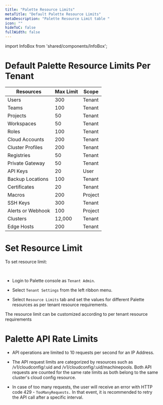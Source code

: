 ```yaml
---
title: "Palette Resource Limits"
metaTitle: "Default Palette Resource Limits"
metaDescription: "Palette Resource Limit table "
icon: ""
hideToC: false
fullWidth: false
---
```


import InfoBox from 'shared/components/InfoBox';

# Default Palette Resource Limits Per Tenant 

|Resources           |  Max Limit | Scope | 
|--------------------|----------------------|  ---- |
|Users               |     300              | Tenant|
|Teams               |     100              | Tenant| 
|Projects            |      50              | Tenant | 
|Workspaces          |      50              | Tenant |
|Roles               |     100              | Tenant |
|Cloud Accounts       |     200              | Tenant |
|Cluster Profiles    |     200              | Tenant |
|Registries          |      50              | Tenant |
|Private Gateway     |      50              | Tenant |
|API Keys            |       20             |  User |
|Backup Locations    |      100             | Tenant |
|Certificates        |       20             | Tenant |
|Macros              |      200              | Project|
|SSH Keys            |      300              | Tenant |
|Alerts or Webhook   |       100            | Project|
|Clusters            |      12,000          | Tenant |
|Edge Hosts          |      200            |  Tenant |

# Set Resource Limit 

To set resource limit:

<br />

* Login to Palette console as `Tenant Admin`.


* Select `Tenant Settings` from the left ribbon menu.


* Select `Resource Limits` tab and set the values for different Palette resources as per tenant resource requirements.
 
<InfoBox>
The resource limit can be customized according to per tenant resource requirements 
</InfoBox>

# Palette API Rate Limits

* API operations are limited to 10 requests per second for an IP Address.


* The API request limits are categorized by resources such as /v1/cloudconfig/:uid and /v1/cloudconfig/:uid/machinepools. Both API requests are counted for the same rate limits as both belong to the same cluster's cloud config resource.


* In case of too many requests, the user will receive an error with HTTP code 429 - `TooManyRequests.` In that event, it is recommended to retry the API call after a specific interval.

<br />
<br />

